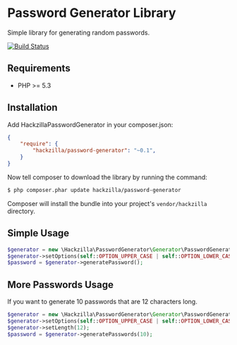 Password Generator Library
==========================

Simple library for generating random passwords.

[![Build Status](https://travis-ci.org/hackzilla/password-generator.png?branch=master)](https://travis-ci.org/hackzilla/password-generator)

Requirements
------------

* PHP >= 5.3

Installation
------------

Add HackzillaPasswordGenerator in your composer.json:

```json
{
    "require": {
        "hackzilla/password-generator": "~0.1",
    }
}
```

Now tell composer to download the library by running the command:

``` bash
$ php composer.phar update hackzilla/password-generator
```

Composer will install the bundle into your project's `vendor/hackzilla` directory.


Simple Usage
------------

```php
$generator = new \Hackzilla\PasswordGenerator\Generator\PasswordGenerator();
$generator->setOptions(self::OPTION_UPPER_CASE | self::OPTION_LOWER_CASE | self::OPTION_NUMBERS);
$password = $generator->generatePassword();
```


More Passwords Usage
------------

If you want to generate 10 passwords that are 12 characters long.

```php
$generator = new \Hackzilla\PasswordGenerator\Generator\PasswordGenerator();
$generator->setOptions(self::OPTION_UPPER_CASE | self::OPTION_LOWER_CASE | self::OPTION_NUMBERS);
$generator->setLength(12);
$password = $generator->generatePasswords(10);
```

